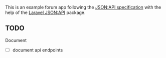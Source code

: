 This is an example forum app following the [JSON:API specification](https://jsonapi.org/format/) with the help of the [Laravel JSON:API](https://github.com/laravel-json-api/laravel) package.

## TODO 

Document

- [ ] document api endpoints
